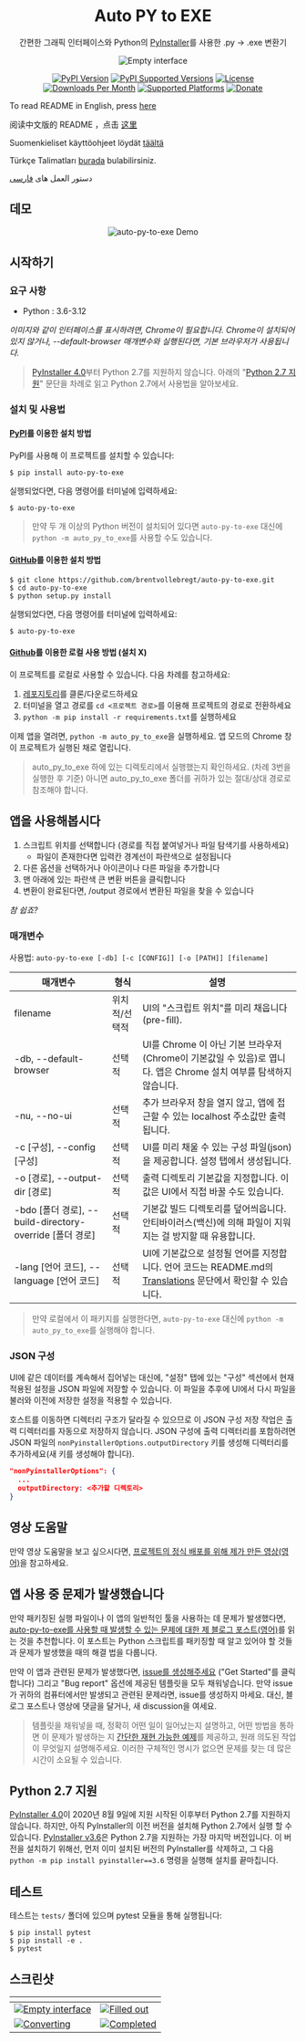 <h1 align="center">Auto PY to EXE</h1>
<p align="center">간편한 그래픽 인터페이스와 Python의 <a href="https://pyinstaller.readthedocs.io/en/stable/index.html">PyInstaller</a>를 사용한 .py → .exe 변환기</p>

<p align="center">
    <img src="https://nitratine.net/posts/auto-py-to-exe/feature.png" alt="Empty interface">
</p>

<p align="center">
    <a href="https://pypi.org/project/auto-py-to-exe/"><img src="https://img.shields.io/pypi/v/auto-py-to-exe.svg" alt="PyPI Version"></a>
    <a href="https://pypi.org/project/auto-py-to-exe/"><img src="https://img.shields.io/pypi/pyversions/auto-py-to-exe.svg" alt="PyPI Supported Versions"></a>
    <a href="https://pypi.org/project/auto-py-to-exe/"><img src="https://img.shields.io/pypi/l/auto-py-to-exe.svg" alt="License"></a>
    <a href="https://pepy.tech/project/auto-py-to-exe"><img src="https://static.pepy.tech/badge/auto-py-to-exe/month" alt="Downloads Per Month"></a>
    <a href="https://pyinstaller.readthedocs.io/en/stable/requirements.html"><img src="https://img.shields.io/badge/platform-windows%20%7C%20linux%20%7C%20macos-lightgrey" alt="Supported Platforms"></a>
    <a href="https://www.buymeacoffee.com/brentvollebregt"><img src="https://img.shields.io/badge/-buy_me_a%C2%A0beer-gray?logo=buy-me-a-coffee" alt="Donate"></a>
</p>

To read README in English, press [here](./README.md)

阅读中文版的 README ，点击 [这里](./README-Chinese.md)

Suomenkieliset käyttöohjeet löydät [täältä](./README-Finnish.md)

Türkçe Talimatları [burada](./README-Turkish.md) bulabilirsiniz.

دستور العمل های [فارسی](./README-Persian.md)

## 데모

<p align="center">
    <img src="https://nitratine.net/posts/auto-py-to-exe/auto-py-to-exe-demo.gif" alt="auto-py-to-exe Demo">
</p>

## 시작하기

### 요구 사항

- Python : 3.6-3.12

_이미지와 같이 인터페이스를 표시하려면, Chrome이 필요합니다. Chrome이 설치되어 있지 않거나, --default-browser 매개변수와 실행된다면, 기본 브라우저가 사용됩니다._

> [PyInstaller 4.0](https://github.com/pyinstaller/pyinstaller/releases/tag/v4.0)부터 Python 2.7를 지원하지 않습니다. 아래의 "[Python 2.7 지원](#python-27-지원)" 문단을 차례로 읽고 Python 2.7에서 사용법을 알아보세요.

### 설치 및 사용법

#### [PyPI](https://pypi.org/project/auto-py-to-exe/)를 이용한 설치 방법

PyPI를 사용해 이 프로젝트를 설치할 수 있습니다:

```
$ pip install auto-py-to-exe
```

실행되었다면, 다음 명령어를 터미널에 입력하세요:

```
$ auto-py-to-exe
```

> 만약 두 개 이상의 Python 버전이 설치되어 있다면 `auto-py-to-exe` 대신에 `python -m auto_py_to_exe`를 사용할 수도 있습니다.

#### [GitHub](https://github.com/brentvollebregt/auto-py-to-exe)를 이용한 설치 방법

```
$ git clone https://github.com/brentvollebregt/auto-py-to-exe.git
$ cd auto-py-to-exe
$ python setup.py install
```

실행되었다면, 다음 명령어를 터미널에 입력하세요:

```
$ auto-py-to-exe
```

#### [Github](https://github.com/brentvollebregt/auto-py-to-exe)를 이용한 로컬 사용 방법 (설치 X)

이 프로젝트를 로컬로 사용할 수 있습니다. 다음 차례를 참고하세요:

1. [레포지토리](https://github.com/brentvollebregt/auto-py-to-exe)를 클론/다운로드하세요
2. 터미널을 열고 경로를 `cd <프로젝트 경로>`를 이용해 프로젝트의 경로로 전환하세요
3. `python -m pip install -r requirements.txt`를 실행하세요

이제 앱을 열려면, `python -m auto_py_to_exe`을 실행하세요. 앱 모드의 Chrome 창이 프로젝트가 실행된 채로 열립니다.

> auto_py_to_exe 하에 있는 디렉토리에서 실행했는지 확인하세요. (차례 3번을 실행한 후 기준) 아니면 auto_py_to_exe 폴더를 귀하가 있는 절대/상대 경로로 참조해야 합니다.

## 앱을 사용해봅시다

1. 스크립트 위치를 선택합니다 (경로를 직접 붙여넣거나 파일 탐색기를 사용하세요)
   - 파일이 존재한다면 입력칸 경계선이 파란색으로 설정됩니다
2. 다른 옵션을 선택하거나 아이콘이나 다른 파일을 추가합니다
3. 맨 아래에 있는 파란색 큰 변환 버튼을 클릭합니다
4. 변환이 완료된다면, /output 경로에서 변환된 파일을 찾을 수 있습니다

_참 쉽죠?_

### 매개변수

사용법: `auto-py-to-exe [-db] [-c [CONFIG]] [-o [PATH]] [filename]`

| 매개변수                                                 | 형식          | 설명                                                                                                                                    |
| -------------------------------------------------------- | ------------- | --------------------------------------------------------------------------------------------------------------------------------------- |
| filename                                                 | 위치적/선택적 | UI의 "스크립트 위치"를 미리 채웁니다(pre-fill).                                                                                         |
| -db, --default-browser                                   | 선택적        | UI를 Chrome 이 아닌 기본 브라우저(Chrome이 기본값일 수 있음)로 엽니다. 앱은 Chrome 설치 여부를 탐색하지 않습니다.                       |
| -nu, --no-ui                                             | 선택적        | 추가 브라우저 창을 열지 않고, 앱에 접근할 수 있는 localhost 주소값만 출력됩니다.                                                        |
| -c [구성], --config [구성]                               | 선택적        | UI를 미리 채울 수 있는 구성 파일(json)을 제공합니다. 설정 탭에서 생성됩니다.                                                            |
| -o [경로], --output-dir [경로]                           | 선택적        | 출력 디렉토리 기본값을 지정합니다. 이 값은 UI에서 직접 바꿀 수도 있습니다.                                                              |
| -bdo [폴더 경로], --build-directory-override [폴더 경로] | 선택적        | 기본값 빌드 디렉토리를 덮어씌웁니다. 안티바이러스(백신)에 의해 파일이 지워지는 걸 방지할 때 유용합니다.                                 |
| -lang [언어 코드], --language [언어 코드]                | 선택적        | UI에 기본값으로 설정될 언어를 지정합니다. 언어 코드는 README.md의 [Translations](./README.md#translations) 문단에서 확인할 수 있습니다. |

> 만약 로컬에서 이 패키지를 실행한다면, `auto-py-to-exe` 대신에 `python -m auto_py_to_exe`를 실행해야 합니다.

### JSON 구성

UI에 같은 데이터를 계속해서 집어넣는 대신에, "설정" 탭에 있는 "구성" 섹션에서 현재 적용된 설정을 JSON 파일에 저장할 수 있습니다. 이 파일을 추후에 UI에서 다시 파일을 불러와 이전에 저장한 설정을 적용할 수 있습니다.

호스트를 이동하면 디렉터리 구조가 달라질 수 있으므로 이 JSON 구성 저장 작업은 출력 디렉터리를 자동으로 저장하지 않습니다. JSON 구성에 출력 디렉터리를 포함하려면 JSON 파일의 `nonPyinstallerOptions.outputDirectory` 키를 생성해 디렉터리를 추가하세요(새 키를 생성해야 합니다).

```json
"nonPyinstallerOptions": {
  ...
  outputDirectory: <추가할 디렉토리>
}
```

## 영상 도움말

만약 영상 도움말을 보고 싶으시다면, [프로젝트의 정식 배포를 위해 제가 만든 영상(영어)](https://youtu.be/OZSZHmWSOeM)을 참고하세요.

## 앱 사용 중 문제가 발생했습니다

만약 패키징된 실행 파일이나 이 앱의 일반적인 툴을 사용하는 데 문제가 발생했다면, [auto-py-to-exe를 사용할 때 발생할 수 있는 문제에 대한 제 블로그 포스트(영어)](https://nitratine.net/blog/post/issues-when-using-auto-py-to-exe/?utm_source=auto_py_to_exe&utm_medium=readme_link&utm_campaign=auto_py_to_exe_help)를 읽는 것을 추천합니다. 이 포스트는 Python 스크립트를 패키징할 때 알고 있어야 할 것들과 문제가 발생했을 때의 해결 법을 다룹니다.

만약 이 앱과 관련된 문제가 발생했다면, [issue를 생성해주세요](https://github.com/brentvollebregt/auto-py-to-exe/issues/new/choose) ("Get Started"를 클릭합니다) 그리고 "Bug report" 옵션에 제공된 템플릿을 모두 채워넣습니다. 만약 issue가 귀하의 컴퓨터에서만 발생되고 관련된 문제라면, issue를 생성하지 마세요. 대신, 블로그 포스트나 영상에 댓글을 달거나, 새 discussion을 여세요.

> 템플릿을 채워넣을 때, 정확히 어떤 일이 일어났는지 설명하고, 어떤 방법을 통하면 이 문제가 발생하는 지 [간단한 재현 가능한 예제](https://stackoverflow.com/help/minimal-reproducible-example)를 제공하고, 원래 의도된 작업이 무엇일지 설명해주세요. 이러한 구체적인 명시가 없으면 문제를 찾는 데 많은 시간이 소요될 수 있습니다.

## Python 2.7 지원

[PyInstaller 4.0](https://github.com/pyinstaller/pyinstaller/releases/tag/v4.0)이 2020년 8월 9일에 지원 시작된 이후부터 Python 2.7를 지원하지 않습니다. 하지만, 아직 PyInstaller의 이전 버전을 설치해 Python 2.7에서 실행 할 수 있습니다. [PyInstaller v3.6](https://github.com/pyinstaller/pyinstaller/releases/tag/v3.6)은 Python 2.7을 지원하는 가장 마지막 버전입니다. 이 버전을 설치하기 위해선, 먼저 이미 설치된 버전의 PyInstaller를 삭제하고, 그 다음 `python -m pip install pyinstaller==3.6` 명령을 실행해 설치를 끝마칩니다.

## 테스트

테스트는 `tests/` 폴더에 있으며 pytest 모듈을 통해 실행됩니다:

```
$ pip install pytest
$ pip install -e .
$ pytest
```

## 스크린샷

| <!-- -->                                                                                                                                             | <!-- -->                                                                                                                              |
| ---------------------------------------------------------------------------------------------------------------------------------------------------- | ------------------------------------------------------------------------------------------------------------------------------------- |
| [![Empty interface](https://nitratine.net/posts/auto-py-to-exe/empty-interface.png)](https://nitratine.net/posts/auto-py-to-exe/empty-interface.png) | [![Filled out](https://nitratine.net/posts/auto-py-to-exe/filled-out.png)](https://nitratine.net/posts/auto-py-to-exe/filled-out.png) |
| [![Converting](https://nitratine.net/posts/auto-py-to-exe/converting.png)](https://nitratine.net/posts/auto-py-to-exe/converting.png)                | [![Completed](https://nitratine.net/posts/auto-py-to-exe/completed.png)](https://nitratine.net/posts/auto-py-to-exe/completed.png)    |
